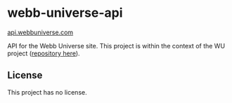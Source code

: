 # webb-universe-api
[api.webbuniverse.com](https://api.webbuniverse.com)

API for the Webb Universe site. This project is within the context of the WU project ([repository here](https://github.com/crenexi/webb-universe)).

## License

This project has no license.
